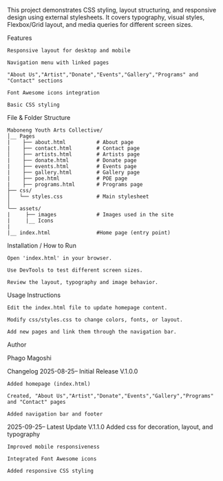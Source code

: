 This project demonstrates CSS styling, layout structuring, and responsive design using external stylesheets. It covers typography, visual styles, Flexbox/Grid layout, and media queries for different screen sizes.


Features

    Responsive layout for desktop and mobile

    Navigation menu with linked pages

    "About Us","Artist","Donate","Events","Gallery","Programs" and "Contact" sections

    Font Awesome icons integration

    Basic CSS styling


File & Folder Structure

    Maboneng Youth Arts Collective/
    │__ Pages  
    |    ├── about.html          # About page  
    |    ├── contact.html        # Contact page  
    │    ├── artists.html        # Artists page
    |    ├── donate.html         # Donate page
    |    ├── events.html         # Events page
    |    ├── gallery.html        # Gallery page
    |    ├── poe.html            # POE page
    |    ├── programs.html       # Programs page
    ├── css/
    │   └── styles.css           # Main stylesheet   
    │
    └── assets/
    |     ├── images             # Images used in the site  
    |     |__ Icons
    |
    |__ index.html               #Home page (entry point)

Installation / How to Run

    Open 'index.html' in your browser.

    Use DevTools to test different screen sizes.

    Review the layout, typography and image behavior.

Usage Instructions

    Edit the index.html file to update homepage content.

    Modify css/styles.css to change colors, fonts, or layout.

    Add new pages and link them through the navigation bar.

Author

Phago Magoshi

Changelog
2025-08-25– Initial Release V.1.0.0

    Added homepage (index.html)

    Created, "About Us","Artist","Donate","Events","Gallery","Programs" and "Contact" pages

    Added navigation bar and footer

    

2025-09-25– Latest Update V.1.1.0
    Added css for decoration, layout, and typography

    Improved mobile responsiveness

    Integrated Font Awesome icons

    Added responsive CSS styling